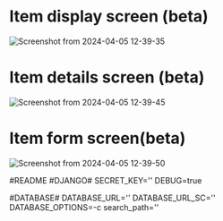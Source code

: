 <h1><strong>Item display screen (beta)</strong></h1>

![Screenshot from 2024-04-05 12-39-35](https://github.com/EnzoFerreira/Marketplace/assets/141665336/68a3d8bb-e724-4426-b39b-f6c40a0231da)
<h1><strong>Item details screen (beta)</strong></h1>

![Screenshot from 2024-04-05 12-39-45](https://github.com/EnzoFerreira/Marketplace/assets/141665336/b38fb600-c682-4f0e-9631-9f6f4ce84b8b)
<h1><strong>Item form screen(beta)</strong></h1>

![Screenshot from 2024-04-05 12-39-50](https://github.com/EnzoFerreira/Marketplace/assets/141665336/23dd1b30-3460-4755-89a7-0262814263eb)

#README
#DJANGO#
SECRET_KEY=''
DEBUG=true

#DATABASE#
DATABASE_URL=''
DATABASE_URL_SC=''
DATABASE_OPTIONS=-c search_path=''